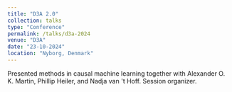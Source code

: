 ```yaml
---
title: "D3A 2.0"
collection: talks
type: "Conference"
permalink: /talks/d3a-2024
venue: "D3A"
date: "23-10-2024"
location: "Nyborg, Denmark"
---
```


Presented methods in causal machine learning together with Alexander O. K. Martin, Phillip Heiler, and Nadja van 't Hoff.
Session organizer.